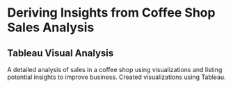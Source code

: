 # Deriving Insights from Coffee Shop Sales Analysis
## Tableau Visual Analysis
A detailed analysis of sales in a coffee shop using visualizations and listing potential insights to improve business. Created visualizations using Tableau.
